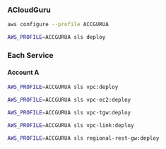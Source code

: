 ### ACloudGuru
```bash
aws configure --profile ACCGURUA
```

```bash
AWS_PROFILE=ACCGURUA sls deploy
```


### Each Service

#### Account A
```bash
AWS_PROFILE=ACCGURUA sls vpc:deploy
```

```bash
AWS_PROFILE=ACCGURUA sls vpc-ec2:deploy
```

```bash
AWS_PROFILE=ACCGURUA sls vpc-tgw:deploy
```

```bash
AWS_PROFILE=ACCGURUA sls vpc-link:deploy
```

```bash
AWS_PROFILE=ACCGURUA sls regional-rest-gw:deploy
```
